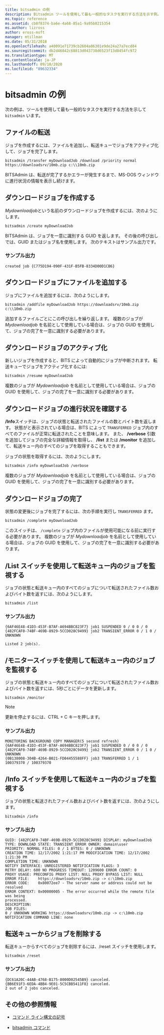 ```yaml
---
title: bitsadmin の例
description: Bitsadmin ツールを使用して最も一般的なタスクを実行する方法を示す例。
ms.topic: reference
ms.assetid: cb8f8374-ba6e-4a68-85a1-9a95b8215354
ms.author: lizross
author: eross-msft
manager: mtillman
ms.date: 05/31/2018
ms.openlocfilehash: a40091e71739cb2604a86301e9de24a27a7ecd84
ms.sourcegitcommit: db2d46842c68813d043738d6523f13d8454fc972
ms.translationtype: MT
ms.contentlocale: ja-JP
ms.lasthandoff: 09/10/2020
ms.locfileid: "89632334"
---
```

# <a name="bitsadmin-examples"></a>bitsadmin の例

次の例は、ツールを使用して最も一般的なタスクを実行する方法を示して `bitsadmin` います。

## <a name="transfer-a-file"></a>ファイルの転送

ジョブを作成するには、ファイルを追加し、転送キューでジョブをアクティブ化して、ジョブを完了します。

`bitsadmin /transfer myDownloadJob /download /priority normal https://downloadsrv/10mb.zip c:\\10mb.zip`

BITSAdmin は、転送が完了するかエラーが発生するまで、MS-DOS ウィンドウに進行状況の情報を表示し続けます。

## <a name="create-a-download-job"></a>ダウンロードジョブを作成する

*Mydownloadjob*という名前のダウンロードジョブを作成するには、次のようにします。

```
bitsadmin /create myDownloadJob
```

BITSAdmin は、ジョブを一意に識別する GUID を返します。 その後の呼び出しでは、GUID またはジョブ名を使用します。 次のテキストはサンプル出力です。

### <a name="sample-output"></a>サンプル出力

`created job {C775D194-090F-431F-B5FB-8334D00D1CB6}`

## <a name="add-files-to-the-download-job"></a>ダウンロードジョブにファイルを追加する

ジョブにファイルを追加するには、次のようにします。

```
bitsadmin /addfile myDownloadJob https://downloadsrv/10mb.zip c:\\10mb.zip
```

追加するファイルごとにこの呼び出しを繰り返します。 複数のジョブが *Mydownloadjob* を名前として使用している場合は、ジョブの GUID を使用して、ジョブの完了を一意に識別する必要があります。

## <a name="activate-the-download-job"></a>ダウンロードジョブのアクティブ化

新しいジョブを作成すると、BITS によって自動的にジョブが中断されます。 転送キューでジョブをアクティブ化するには:

```
bitsadmin /resume myDownloadJob
```

複数のジョブが *Mydownloadjob* を名前として使用している場合は、ジョブの GUID を使用して、ジョブの完了を一意に識別する必要があります。

## <a name="determine-the-progress-of-the-download-job"></a>ダウンロードジョブの進行状況を確認する

**/Info**スイッチは、ジョブの状態と転送されたファイルの数とバイト数を返します。 状態がと表示されている場合は、BITS によって `TRANSFERRED` ジョブ内のすべてのファイルが正常に転送されたことを意味します。 また、 **/verbose** 引数を追加してジョブの完全な詳細情報を取得し、 **/list** または **/monitor** を追加して、転送キュー内のすべてのジョブを取得することもできます。

ジョブの状態を取得するには、次のようにします。

```
bitsadmin /info myDownloadJob /verbose
```

複数のジョブが *Mydownloadjob* を名前として使用している場合は、ジョブの GUID を使用して、ジョブの完了を一意に識別する必要があります。

## <a name="complete-the-download-job"></a>ダウンロードジョブの完了

状態の変更後にジョブを完了するには、次の手順を実行し `TRANSFERRED` ます。

```
bitsadmin /complete myDownloadJob
```

このスイッチは、 `/complete` ジョブ内のファイルが使用可能になる前に実行する必要があります。 複数のジョブが *Mydownloadjob* を名前として使用している場合は、ジョブの GUID を使用して、ジョブの完了を一意に識別する必要があります。

## <a name="monitor-jobs-in-the-transfer-queue-using-the-list-switch"></a>/List スイッチを使用して転送キュー内のジョブを監視する

ジョブの状態と転送キュー内のすべてのジョブについて転送されたファイル数およびバイト数を返すには、次のようにします。

```
bitsadmin /list
```

### <a name="sample-output"></a>サンプル出力

```
{6AF46E48-41D3-453F-B7AF-A694BBC823F7} job1 SUSPENDED 0 / 0 0 / 0
{482FCAF0-74BF-469B-8929-5CCD028C9499} job2 TRANSIENT_ERROR 0 / 1 0 / UNKNOWN

Listed 2 job(s).
```

## <a name="monitor-jobs-in-the-transfer-queue-using-the-monitor-switch"></a>/モニタースイッチを使用して転送キュー内のジョブを監視する

ジョブの状態と転送キュー内のすべてのジョブについて転送されたファイル数およびバイト数を返すには、5秒ごとにデータを更新します。

```
bitsadmin /monitor
```

> [!NOTE]
> 更新を停止するには、CTRL + C キーを押します。

### <a name="sample-output"></a>サンプル出力

```
MONITORING BACKGROUND COPY MANAGER(5 second refresh)
{6AF46E48-41D3-453F-B7AF-A694BBC823F7} job1 SUSPENDED 0 / 0 0 / 0
{482FCAF0-74BF-469B-8929-5CCD028C9499} job2 TRANSIENT_ERROR 0 / 1 0 / UNKNOWN
{0B138008-304B-4264-B021-FD04455588FF} job3 TRANSFERRED 1 / 1 100379370 / 100379370
```

## <a name="monitor-jobs-in-the-transfer-queue-using-the-info-switch"></a>/Info スイッチを使用して転送キュー内のジョブを監視する

ジョブの状態と転送されたファイル数およびバイト数を返すには、次のようにします。

```
bitsadmin /info
```

### <a name="sample-output"></a>サンプル出力

```
GUID: {482FCAF0-74BF-469B-8929-5CCD028C9499} DISPLAY: myDownloadJob
TYPE: DOWNLOAD STATE: TRANSIENT_ERROR OWNER: domain\user
PRIORITY: NORMAL FILES: 0 / 1 BYTES: 0 / UNKNOWN
CREATION TIME: 12/17/2002 1:21:17 PM MODIFICATION TIME: 12/17/2002 1:21:30 PM
COMPLETION TIME: UNKNOWN
NOTIFY INTERFACE: UNREGISTERED NOTIFICATION FLAGS: 3
RETRY DELAY: 600 NO PROGRESS TIMEOUT: 1209600 ERROR COUNT: 0
PROXY USAGE: PRECONFIG PROXY LIST: NULL PROXY BYPASS LIST: NULL
ERROR FILE:    https://downloadsrv/10mb.zip -> c:\10mb.zip
ERROR CODE:    0x80072ee7 - The server name or address could not be resolved
ERROR CONTEXT: 0x00000005 - The error occurred while the remote file was being
processed.
DESCRIPTION:
JOB FILES:
0 / UNKNOWN WORKING https://downloadsrv/10mb.zip -> c:\10mb.zip
NOTIFICATION COMMAND LINE: none
```

## <a name="delete-jobs-from-the-transfer-queue"></a>転送キューからジョブを削除する

転送キューからすべてのジョブを削除するには、/reset スイッチを使用します。

```
bitsadmin /reset
```

### <a name="sample-output"></a>サンプル出力

```
{DC61A20C-44AB-4768-B175-8000D02545B9} canceled.
{BB6E91F3-6EDA-4BB4-9E01-5C5CBB5411F8} canceled.
2 out of 2 jobs canceled.
```

## <a name="additional-references"></a>その他の参照情報

- [コマンド ライン構文の記号](command-line-syntax-key.md)

- [bitsadmin コマンド](bitsadmin.md)
